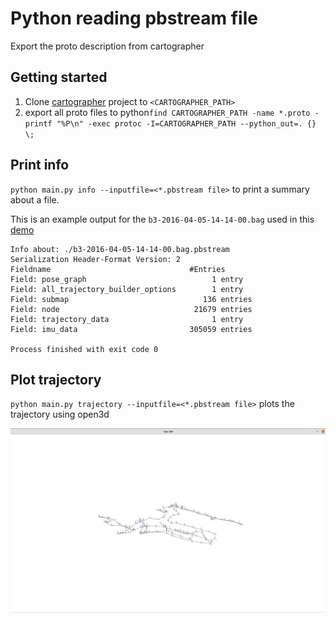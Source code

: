# Python reading pbstream file

Export the proto description from cartographer

## Getting started

1. Clone [cartographer](https://github.com/cartographer-project/cartographer) project to ``<CARTOGRAPHER_PATH>``
2. export all proto files to python``find CARTOGRAPHER_PATH -name *.proto -printf "%P\n" -exec protoc -I=CARTOGRAPHER_PATH --python_out=. {} \;``

## Print info

``python main.py info --inputfile=<*.pbstream file>`` to print a summary about a file. 

This is an example output for the ``b3-2016-04-05-14-14-00.bag`` used in this
[demo](https://google-cartographer-ros.readthedocs.io/en/latest/assets_writer.html)

```
Info about: ./b3-2016-04-05-14-14-00.bag.pbstream
Serialization Header-Format Version: 2
Fieldname                            	#Entries
Field: pose_graph                    	     1 entry
Field: all_trajectory_builder_options	     1 entry
Field: submap                        	   136 entries
Field: node                          	 21679 entries
Field: trajectory_data               	     1 entry
Field: imu_data                      	305059 entries

Process finished with exit code 0
```

## Plot trajectory

``python main.py trajectory --inputfile=<*.pbstream file>`` plots the trajectory using open3d

![Resulting image](imgs/screenshot.png)
